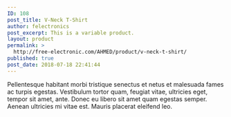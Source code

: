 ```yaml
---
ID: 108
post_title: V-Neck T-Shirt
author: felectronics
post_excerpt: This is a variable product.
layout: product
permalink: >
  http://free-electronic.com/AHMED/product/v-neck-t-shirt/
published: true
post_date: 2018-07-18 22:41:44
---
```

Pellentesque habitant morbi tristique senectus et netus et malesuada fames ac turpis egestas. Vestibulum tortor quam, feugiat vitae, ultricies eget, tempor sit amet, ante. Donec eu libero sit amet quam egestas semper. Aenean ultricies mi vitae est. Mauris placerat eleifend leo.